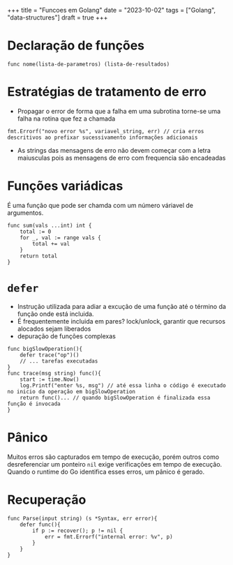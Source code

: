 +++
title = "Funcoes em Golang"
date = "2023-10-02"
tags = ["Golang", "data-structures"]
draft = true
+++

# Declaração de funções

```
func nome(lista-de-parametros) (lista-de-resultados)
```

# Estratégias de tratamento de erro
- Propagar o error de forma que a falha em uma subrotina torne-se uma falha na rotina que fez a chamada

```
fmt.Errorf("novo error %s", variavel_string, err) // cria erros descritivos ao prefixar sucessivamento informações adicionais
```

- As strings das mensagens de erro não devem começar com a letra maiusculas pois as mensagens de erro com frequencia são encadeadas

# Funções variádicas
É uma função que pode ser chamda com um número váriavel de argumentos.
```
func sum(vals ...int) int {
	total := 0
	for _, val := range vals {
		total += val
	}
	return total
}
```

# `defer`  
- Instrução utilizada para adiar a excução de uma função até o término da função onde está incluida.
- É frequentemente incluida em pares? lock/unlock, garantir que recursos alocados sejam liberados
- depuração de funções complexas
```
func bigSlowOperation(){
	defer trace("op")() 
	// ... tarefas executadas
}
func trace(msg string) func(){
	start := time.Now() 
	log.Printf("enter %s, msg") // até essa linha o código é executado no inicio da operação em bigSlowOperation
	return func()... // quando bigSlowOperation é finalizada essa função é invocada
}
```

# Pânico
Muitos erros são capturados em tempo de execução, porém outros como desreferenciar um ponteiro `nil` exige verificações em tempo de execução. Quando o runtime do Go identifica esses erros, um pânico é gerado.

# Recuperação
```
func Parse(input string) (s *Syntax, err error){
	defer func(){
		if p := recover(); p != nil {
			err = fmt.Errorf("internal error: %v", p)
		}
	}
}
```
